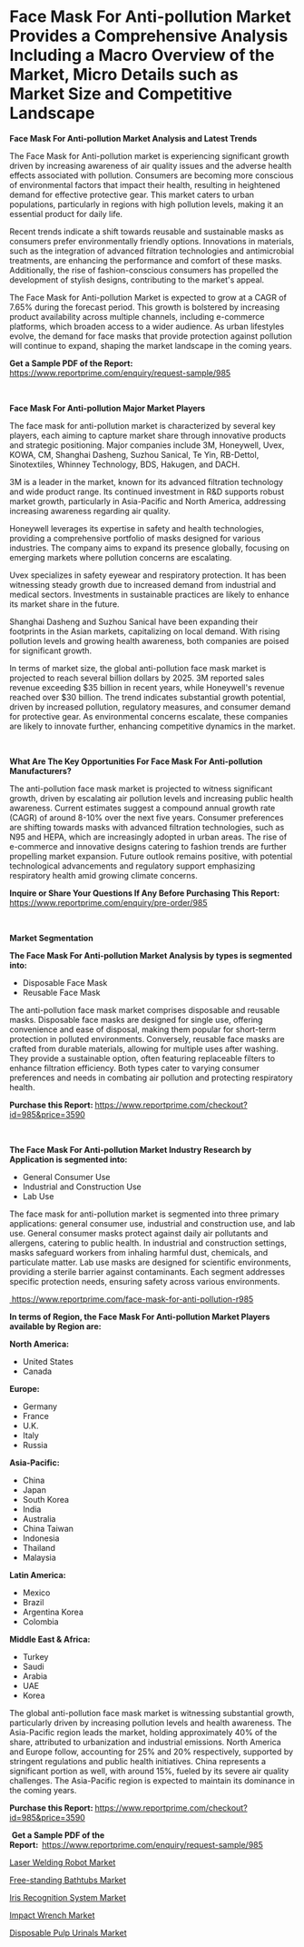 <p><h1>Face Mask For Anti-pollution Market Provides a Comprehensive Analysis Including a Macro Overview of the Market, Micro Details such as Market Size and Competitive Landscape</h1></p><p><strong>Face Mask For Anti-pollution Market Analysis and Latest Trends</strong></p>
<p><p>The Face Mask for Anti-pollution market is experiencing significant growth driven by increasing awareness of air quality issues and the adverse health effects associated with pollution. Consumers are becoming more conscious of environmental factors that impact their health, resulting in heightened demand for effective protective gear. This market caters to urban populations, particularly in regions with high pollution levels, making it an essential product for daily life.</p><p>Recent trends indicate a shift towards reusable and sustainable masks as consumers prefer environmentally friendly options. Innovations in materials, such as the integration of advanced filtration technologies and antimicrobial treatments, are enhancing the performance and comfort of these masks. Additionally, the rise of fashion-conscious consumers has propelled the development of stylish designs, contributing to the market's appeal.</p><p>The Face Mask for Anti-pollution Market is expected to grow at a CAGR of 7.65% during the forecast period. This growth is bolstered by increasing product availability across multiple channels, including e-commerce platforms, which broaden access to a wider audience. As urban lifestyles evolve, the demand for face masks that provide protection against pollution will continue to expand, shaping the market landscape in the coming years.</p></p>
<p><strong>Get a Sample PDF of the Report:&nbsp;</strong> <a href="https://www.reportprime.com/enquiry/request-sample/985?utm_campaign=2516&utm_medium=2&utm_source=Github&utm_content=ia&utm_term=18032025&utm_id=face-mask-for-anti-pollution">https://www.reportprime.com/enquiry/request-sample/985</a></p>
<p>&nbsp;</p>
<p><strong>Face Mask For Anti-pollution Major Market Players</strong></p>
<p><p>The face mask for anti-pollution market is characterized by several key players, each aiming to capture market share through innovative products and strategic positioning. Major companies include 3M, Honeywell, Uvex, KOWA, CM, Shanghai Dasheng, Suzhou Sanical, Te Yin, RB-Dettol, Sinotextiles, Whinney Technology, BDS, Hakugen, and DACH.</p><p>3M is a leader in the market, known for its advanced filtration technology and wide product range. Its continued investment in R&D supports robust market growth, particularly in Asia-Pacific and North America, addressing increasing awareness regarding air quality.</p><p>Honeywell leverages its expertise in safety and health technologies, providing a comprehensive portfolio of masks designed for various industries. The company aims to expand its presence globally, focusing on emerging markets where pollution concerns are escalating.</p><p>Uvex specializes in safety eyewear and respiratory protection. It has been witnessing steady growth due to increased demand from industrial and medical sectors. Investments in sustainable practices are likely to enhance its market share in the future.</p><p>Shanghai Dasheng and Suzhou Sanical have been expanding their footprints in the Asian markets, capitalizing on local demand. With rising pollution levels and growing health awareness, both companies are poised for significant growth.</p><p>In terms of market size, the global anti-pollution face mask market is projected to reach several billion dollars by 2025. 3M reported sales revenue exceeding $35 billion in recent years, while Honeywell's revenue reached over $30 billion. The trend indicates substantial growth potential, driven by increased pollution, regulatory measures, and consumer demand for protective gear. As environmental concerns escalate, these companies are likely to innovate further, enhancing competitive dynamics in the market.</p></p>
<p>&nbsp;</p>
<p><strong>What Are The Key Opportunities For Face Mask For Anti-pollution Manufacturers?</strong></p>
<p><p>The anti-pollution face mask market is projected to witness significant growth, driven by escalating air pollution levels and increasing public health awareness. Current estimates suggest a compound annual growth rate (CAGR) of around 8-10% over the next five years. Consumer preferences are shifting towards masks with advanced filtration technologies, such as N95 and HEPA, which are increasingly adopted in urban areas. The rise of e-commerce and innovative designs catering to fashion trends are further propelling market expansion. Future outlook remains positive, with potential technological advancements and regulatory support emphasizing respiratory health amid growing climate concerns.</p></p>
<p><strong>Inquire or Share Your Questions If Any Before Purchasing This Report:</strong> <a href="https://www.reportprime.com/enquiry/pre-order/985?utm_campaign=2516&utm_medium=2&utm_source=Github&utm_content=ia&utm_term=18032025&utm_id=face-mask-for-anti-pollution">https://www.reportprime.com/enquiry/pre-order/985</a></p>
<p>&nbsp;</p>
<p><strong>Market Segmentation</strong></p>
<p><strong>The Face Mask For Anti-pollution Market Analysis by types is segmented into:</strong></p>
<p><ul><li>Disposable Face Mask</li><li>Reusable Face Mask</li></ul></p>
<p><p>The anti-pollution face mask market comprises disposable and reusable masks. Disposable face masks are designed for single use, offering convenience and ease of disposal, making them popular for short-term protection in polluted environments. Conversely, reusable face masks are crafted from durable materials, allowing for multiple uses after washing. They provide a sustainable option, often featuring replaceable filters to enhance filtration efficiency. Both types cater to varying consumer preferences and needs in combating air pollution and protecting respiratory health.</p></p>
<p><strong>Purchase this Report:&nbsp;</strong><a href="https://www.reportprime.com/checkout?id=985&price=3590&utm_campaign=2516&utm_medium=2&utm_source=Github&utm_content=ia&utm_term=18032025&utm_id=face-mask-for-anti-pollution">https://www.reportprime.com/checkout?id=985&price=3590</a></p>
<p>&nbsp;</p>
<p><strong>The Face Mask For Anti-pollution Market Industry Research by Application is segmented into:</strong></p>
<p><ul><li>General Consumer Use</li><li>Industrial and Construction Use</li><li>Lab Use</li></ul></p>
<p><p>The face mask for anti-pollution market is segmented into three primary applications: general consumer use, industrial and construction use, and lab use. General consumer masks protect against daily air pollutants and allergens, catering to public health. In industrial and construction settings, masks safeguard workers from inhaling harmful dust, chemicals, and particulate matter. Lab use masks are designed for scientific environments, providing a sterile barrier against contaminants. Each segment addresses specific protection needs, ensuring safety across various environments.</p></p>
<p><a href="https://www.reportprime.com/face-mask-for-anti-pollution-r985?utm_campaign=2516&utm_medium=2&utm_source=Github&utm_content=ia&utm_term=18032025&utm_id=face-mask-for-anti-pollution">&nbsp;https://www.reportprime.com/face-mask-for-anti-pollution-r985</a></p>
<p><strong>In terms of Region, the Face Mask For Anti-pollution Market Players available by Region are:</strong></p>
<p>
    <p> <strong> North America: </strong>
        <ul>
            <li>United States</li>
            <li>Canada</li>
        </ul>
        </p> 
    <p> <strong> Europe: </strong>
        <ul>
            <li>Germany</li>
            <li>France</li>
            <li>U.K.</li>
            <li>Italy</li>
            <li>Russia</li>
        </ul>
        </p> 
    <p> <strong> Asia-Pacific: </strong>
        <ul>
            <li>China</li>
            <li>Japan</li>
            <li>South Korea</li>
            <li>India</li>
            <li>Australia</li>
            <li>China Taiwan</li>
            <li>Indonesia</li>
            <li>Thailand</li>
            <li>Malaysia</li>
        </ul>
        </p> 
    <p> <strong> Latin America: </strong>
        <ul>
            <li>Mexico</li>
            <li>Brazil</li>
            <li>Argentina Korea</li>
            <li>Colombia</li>
        </ul>
        </p> 
    <p> <strong> Middle East & Africa: </strong>
        <ul>
            <li>Turkey</li>
            <li>Saudi</li>
            <li>Arabia</li>
            <li>UAE</li>
            <li>Korea</li>
        </ul>
    </p>
    </p>
<p><p>The global anti-pollution face mask market is witnessing substantial growth, particularly driven by increasing pollution levels and health awareness. The Asia-Pacific region leads the market, holding approximately 40% of the share, attributed to urbanization and industrial emissions. North America and Europe follow, accounting for 25% and 20% respectively, supported by stringent regulations and public health initiatives. China represents a significant portion as well, with around 15%, fueled by its severe air quality challenges. The Asia-Pacific region is expected to maintain its dominance in the coming years.</p></p>
<p><strong>Purchase this Report: </strong><a href="https://www.reportprime.com/checkout?id=985&price=3590&utm_campaign=2516&utm_medium=2&utm_source=Github&utm_content=ia&utm_term=18032025&utm_id=face-mask-for-anti-pollution">https://www.reportprime.com/checkout?id=985&price=3590</a></p>
<p>&nbsp;<strong>Get a Sample PDF of the Report:&nbsp;&nbsp;</strong><a href="https://www.reportprime.com/enquiry/request-sample/985?utm_campaign=2516&utm_medium=2&utm_source=Github&utm_content=ia&utm_term=18032025&utm_id=face-mask-for-anti-pollution">https://www.reportprime.com/enquiry/request-sample/985</a></p>
<p><strong></strong></p>
<p><p><a href="https://www.linkedin.com/pulse/global-laser-welding-robot-market-sector2025-2032-metrics-strategic-ki2oe?utm_campaign=2516&utm_medium=2&utm_source=Github&utm_content=ia&utm_term=18032025&utm_id=face-mask-for-anti-pollution">Laser Welding Robot Market</a></p><p><a href="https://github.com/calizlewin2f/Market-Research-Report-List-1/blob/main/free-standing-bathtubs-market.md?utm_campaign=2516&utm_medium=2&utm_source=Github&utm_content=ia&utm_term=18032025&utm_id=face-mask-for-anti-pollution">Free-standing Bathtubs Market</a></p><p><a href="https://www.linkedin.com/pulse/unlock-vital-data-iris-recognition-system-market-financial-summary-mikie?utm_campaign=2516&utm_medium=2&utm_source=Github&utm_content=ia&utm_term=18032025&utm_id=face-mask-for-anti-pollution">Iris Recognition System Market</a></p><p><a href="https://www.linkedin.com/pulse/impact-wrench-market-research-report-detail-laying-groundwork-zvooe?utm_campaign=2516&utm_medium=2&utm_source=Github&utm_content=ia&utm_term=18032025&utm_id=face-mask-for-anti-pollution">Impact Wrench Market</a></p><p><a href="https://github.com/grevecodeeol/Market-Research-Report-List-1/blob/main/disposable-pulp-urinals-market.md?utm_campaign=2516&utm_medium=2&utm_source=Github&utm_content=ia&utm_term=18032025&utm_id=face-mask-for-anti-pollution">Disposable Pulp Urinals Market</a></p></p>